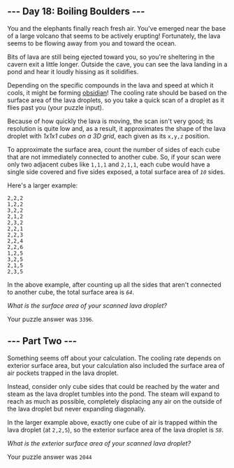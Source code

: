 <article class="day-desc"><h2>--- Day 18: Boiling Boulders ---</h2><p>You and the elephants finally reach fresh air. You've emerged near the base of a large volcano that seems to be actively erupting! Fortunately, the lava seems to be flowing away from you and toward the ocean.</p>
<p>Bits of lava are still being ejected toward you, so you're sheltering in the cavern exit a little longer. Outside the cave, you can see the lava landing in a pond and hear it loudly hissing as it solidifies.</p>
<p>Depending on the specific compounds in the lava and speed at which it cools, it might be forming <a href="https://en.wikipedia.org/wiki/Obsidian" target="_blank">obsidian</a>! The cooling rate should be based on the surface area of the lava droplets, so you take a quick scan of a droplet as it flies past you (your puzzle input).</p>
<p>Because of how quickly the lava is moving, the scan isn't very good; its resolution is quite low and, as a result, it approximates the shape of the lava droplet with <em>1x1x1 <span title="Unfortunately, you forgot your flint and steel in another dimension.">cubes</span> on a 3D grid</em>, each given as its <code>x,y,z</code> position.</p>
<p>To approximate the surface area, count the number of sides of each cube that are not immediately connected to another cube. So, if your scan were only two adjacent cubes like <code>1,1,1</code> and <code>2,1,1</code>, each cube would have a single side covered and five sides exposed, a total surface area of <code><em>10</em></code> sides.</p>
<p>Here's a larger example:</p>
<pre><code>2,2,2
1,2,2
3,2,2
2,1,2
2,3,2
2,2,1
2,2,3
2,2,4
2,2,6
1,2,5
3,2,5
2,1,5
2,3,5
</code></pre>
<p>In the above example, after counting up all the sides that aren't connected to another cube, the total surface area is <code><em>64</em></code>.</p>
<p><em>What is the surface area of your scanned lava droplet?</em></p>
</article>
<p>Your puzzle answer was <code>3396</code>.</p><article class="day-desc"><h2 id="part2">--- Part Two ---</h2><p>Something seems off about your calculation. The cooling rate depends on exterior surface area, but your calculation also included the surface area of air pockets trapped in the lava droplet.</p>
<p>Instead, consider only cube sides that could be reached by the water and steam as the lava droplet tumbles into the pond. The steam will expand to reach as much as possible, completely displacing any air on the outside of the lava droplet but never expanding diagonally.</p>
<p>In the larger example above, exactly one cube of air is trapped within the lava droplet (at <code>2,2,5</code>), so the exterior surface area of the lava droplet is <code><em>58</em></code>.</p>
<p><em>What is the exterior surface area of your scanned lava droplet?</em></p>
</article>
<p>Your puzzle answer was <code>2044</code>